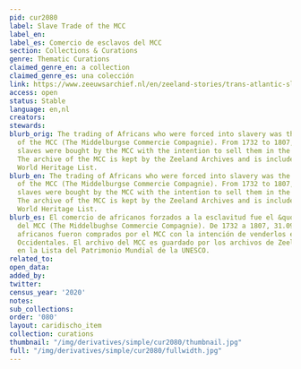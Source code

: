 ```yaml
---
pid: cur2080
label: Slave Trade of the MCC
label_en:
label_es: Comercio de esclavos del MCC
section: Collections & Curations
genre: Thematic Curations
claimed_genre_en: a collection
claimed_genre_es: una colección
link: https://www.zeeuwsarchief.nl/en/zeeland-stories/trans-atlantic-slave-trade/slave-trade-of-the-mcc/
access: open
status: Stable
language: en,nl
creators:
stewards:
blurb_orig: The trading of Africans who were forced into slavery was the ‘core business’
  of the MCC (The Middelburgse Commercie Compagnie). From 1732 to 1807, 31.095 African
  slaves were bought by the MCC with the intention to sell them in the West Indies.
  The archive of the MCC is kept by the Zeeland Archives and is included on UNESCO’s
  World Heritage List.
blurb_en: The trading of Africans who were forced into slavery was the ‘core business’
  of the MCC (The Middelburgse Commercie Compagnie). From 1732 to 1807, 31.095 African
  slaves were bought by the MCC with the intention to sell them in the West Indies.
  The archive of the MCC is kept by the Zeeland Archives and is included on UNESCO’s
  World Heritage List.
blurb_es: El comercio de africanos forzados a la esclavitud fue el &quot;negocio principal&quot;
  del MCC (The Middelbughse Commercie Compagnie). De 1732 a 1807, 31.095 esclavos
  africanos fueron comprados por el MCC con la intención de venderlos en las Indias
  Occidentales. El archivo del MCC es guardado por los archivos de Zeeland y se incluye
  en la Lista del Patrimonio Mundial de la UNESCO.
related_to:
open_data:
added_by:
twitter:
census_year: '2020'
notes:
sub_collections:
order: '080'
layout: caridischo_item
collection: curations
thumbnail: "/img/derivatives/simple/cur2080/thumbnail.jpg"
full: "/img/derivatives/simple/cur2080/fullwidth.jpg"
---
```

